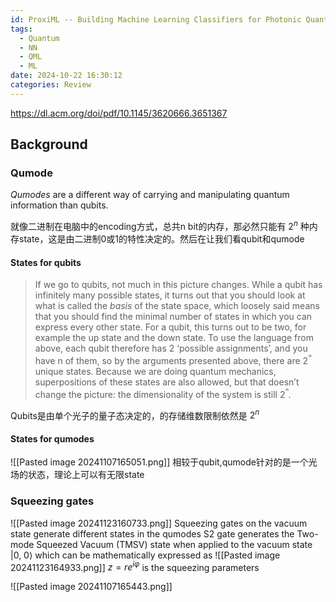 ```yaml
---
id: ProxiML -- Building Machine Learning Classifiers for Photonic Quantum Computing
tags:
  - Quantum
  - NN
  - QML
  - ML
date: 2024-10-22 16:30:12
categories: Review
---
```

https://dl.acm.org/doi/pdf/10.1145/3620666.3651367
## Background
### Qumode
_Qumodes_ are a different way of carrying and manipulating quantum information than qubits.

就像二进制在电脑中的encoding方式，总共n bit的内存，那必然只能有 $2^n$ 种内存state，这是由二进制0或1的特性决定的。然后在让我们看qubit和qumode

#### States for qubits

> If we go to qubits, not much in this picture changes. While a qubit has infinitely many possible states, it turns out that you should look at what is called the _basis_ of the state space, which loosely said means that you should find the minimal number of states in which you can express every other state. For a qubit, this turns out to be two, for example the up state and the down state. To use the language from above, each qubit therefore has 2 ‘possible assignments’, and you have n of them, so by the arguments presented above, there are $2^ⁿ$ unique states. Because we are doing quantum mechanics, superpositions of these states are also allowed, but that doesn’t change the picture: the dimensionality of the system is still $2^ⁿ$.

Qubits是由单个光子的量子态决定的，的存储维数限制依然是 $2^n$

#### States for qumodes

![[Pasted image 20241107165051.png]]
相较于qubit,qumode针对的是一个光场的状态，理论上可以有无限state


### Squeezing gates
![[Pasted image 20241123160733.png]]
Squeezing gates on the vacuum state generate different states in the qumodes
S2 gate generates the Two-mode Squeezed Vacuum (TMSV) state when applied to the vacuum state |0, 0⟩ which can be mathematically expressed as
![[Pasted image 20241123164933.png]]
$z = re^{iφ}$ is the squeezing parameters



![[Pasted image 20241107165443.png]]

